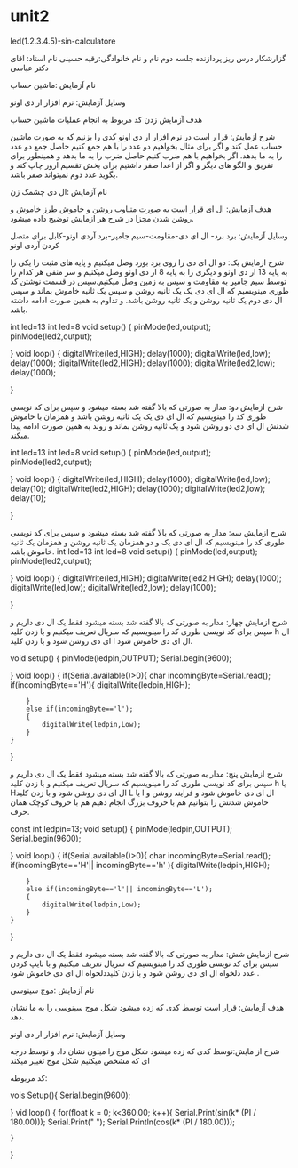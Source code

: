 # unit2
led(1.2.3.4.5)-sin-calculatore

گزارشکار درس ریز پردازنده جلسه دوم 
نام و نام خانوادگی:رقیه حسینی
نام استاد: اقای دکتر عباسی

نام آزمایش :ماشین حساب

وسایل آزمایش:  نرم افزار ار دی اونو


هدف آزمایش
زدن کد مربوط به انجام عملیات ماشین حساب
 
شرح ازمایش:
قرا ر است در نرم افزار ار دی اونو کدی را بزنیم که به صورت ماشین حساب عمل کند و اگر برای مثال بخواهیم دو عدد را با هم جمع کنیم حاصل جمع دو عدد را به ما بدهد. اگر بخواهیم با هم ضرب کنیم حاصل ضرب را به ما بدهد و همینطور برای تفریق و الگو های دیگر و اگر  از اعدا صفر داشتیم برای بخش تقسیم ارور چاپ کند و بگوید عدد دوم نمیتواند صفر باشد.

 
نام آزمایش :ال دی چشمک زن

هدف آزمایش: ال ای قرار است به صورت متناوب روشن و خاموش طرز خاموش و روشن شدن مجزا در شرح هر ازمایش توضیح داده میشود.

وسایل آزمایش: برد برد- ال ای دی-مقاومت-سیم جامپر-برد آردی اونو-کابل برای متصل کردن آردی اونو

شرح ازمایش یک:
دو ال ای دی را  روی برد بورد وصل میکنیم و پایه های مثبت را یکی را به پایه 13 ار دی اونو و دیگری را به پایه 8 ار دی اونو وصل میکنیم و سر منفی هر کدام را توسط سیم جامپر به مقاومت و سپس به زمین وصل میکنیم.سپس در قسمت نوشتن کد طوری مینویسیم که ال ای دی یک یک ثانیه روشن و سپس یک ثانیه خاموش بماند  و سپس ال دی دوم یک ثانیه روشن و یک ثانیه روشن باشد. و تداوم به همین صورت ادامه داشته باشد.

int led=13
int led=8
void setup() {
    pinMode(led,output);
     pinMode(led2,output);

}
void loop()
{
    digitalWrite(led,HIGH);
    delay(1000);
    digitalWrite(led,low);
    delay(1000);
    digitalWrite(led2,HIGH);
    delay(1000);
    digitalWrite(led2,low);
    delay(1000);


}


شرح ازمایش دو:
مدار به صورتی که بالا گفته شد بسته میشود و سپس برای کد نویسی طوری کد را مینویسیم که ال ای دی یک یک ثانیه روشن باشد و همزمان با خاموش شدنش ال ای دی دو روشن شود و یک ثانیه روشن بماند و روند به همین صورت ادامه پیدا میکند.

int led=13
int led=8
void setup() {
    pinMode(led,output);
     pinMode(led2,output);

}
void loop()
{
    digitalWrite(led,HIGH);
    delay(1000);
    digitalWrite(led,low);
    delay(10);
    digitalWrite(led2,HIGH);
    delay(1000);
    digitalWrite(led2,low);
    delay(10);


}


شرح ازمایش سه: مدار به صورتی که بالا گفته شد بسته میشود و سپس برای کد نویسی طوری کد را مینویسیم که ال ای دی یک و دو همزمان یک ثانیه روشن و همزمان یک ثانیه خاموش باشد.
int led=13
int led=8
void setup() {
    pinMode(led,output);
     pinMode(led2,output);

}
void loop()
{
    digitalWrite(led,HIGH);
    digitalWrite(led2,HIGH);
    delay(1000);
    digitalWrite(led,low);
    digitalWrite(led2,low);
    delay(1000);
    
  
  
    


}


شرح ازمایش چهار: مدار به صورتی که بالا گفته شد بسته میشود فقط یک ال دی داریم  و سپس برای کد نویسی  طوری کد را مینویسیم که سریال تعریف میکنیم و با زدن کلید h   ال ای دی روشن شود و با زدن کلید l  ال ای دی خاموش شود.


void setup() {
    pinMode(ledpin,OUTPUT);
  Serial.begin(9600);

}
void loop()
{
    if(Serial.available()>0){
        char incomingByte=Serial.read();
        if(incomingByte=='H'){
             digitalWrite(ledpin,HIGH);

        }
        else if(incomingByte=='l');
        {
            digitalWrite(ledpin,Low);
        }
    }
   
    
  
  
    


}

شرح ازمایش پنج: مدار به صورتی که بالا گفته شد بسته میشود فقط یک ال دی داریم  و سپس برای کد نویسی  طوری کد را مینویسیم که سریال تعریف میکنیم و با زدن کلید h    یا   Hال ای دی روشن شود و با زدن کلید  L یا l  ال ای دی خاموش شود  و فرایند روشن و خاموش شدنش را بتوانیم هم با حروف بزرگ انجام دهیم هم با حروف کوچک همان حرف.

const int ledpin=13;
void setup() {
    pinMode(ledpin,OUTPUT);
  Serial.begin(9600);

}
void loop()
{
    if(Serial.available()>0){
        char incomingByte=Serial.read();
        if(incomingByte=='H'|| incomingByte=='h' ){
             digitalWrite(ledpin,HIGH);

        }
        else if(incomingByte=='l'|| incomingByte=='L');
        {
            digitalWrite(ledpin,Low);
        }
    }
   
    
  
  
    


}


شرح ازمایش شش: مدار به صورتی که بالا گفته شد بسته میشود فقط یک ال دی داریم  و سپس برای کد نویسی  طوری کد را مینویسیم که سریال تعریف میکنیم و با  تایپ کردن عدد دلخواه ال ای دی روشن شود و با زدن کلیددلخواه  ال ای دی خاموش شود .

 
 



 
 
نام آزمایش :موج سینوسی

هدف آزمایش: قرار است توسط کدی که زده میشود شکل موج سینوسی را به ما نشان دهد.

وسایل آزمایش: نرم افزار ار دی اونو

شرح از مایش:توسط کدی که زده میشود شکل موج را میتون نشان داد و توسط درجه ای که مشخص میکنیم شکل موج تغییر میکند

کد مربوطه:

vois Setup(){
    Serial.begin(9600);

}
vid loop() {
    for(float k = 0; k<360.00; k++){
        Serial.Print(sin(k* (PI / 180.00)));
        Serial.Print(" ");
        Serial.Println(cos(k* (PI / 180.00)));

    }
}




